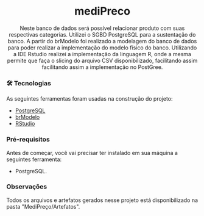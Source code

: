 <h1 align="center">mediPreco</h1>
<p align="center">Neste banco de dados será possível relacionar produto com suas respectivas categorias.
Utilizei o SGBD PostgreSQL para a sustentação do banco. A partir do brModelo foi realizado a modelagem do banco de dados para
poder realizar a implementação do modelo físico do banco. Utilizando a IDE Rstudio realizei a implementação da linguagem R, onde a mesma permite que 
faça o slicing do arquivo CSV disponibilizado, facilitando assim facilitando assim a implementação no PostGree.</p>



### 🛠 Tecnologias

As seguintes ferramentas foram usadas na construção do projeto:

- [PostgreSQL](https://www.postgresql.org/)
- [brModelo](http://www.sis4.com/brModelo/)
- [RStudio](https://www.rstudio.com/)


### Pré-requisitos
Antes de começar, você vai precisar ter instalado em sua máquina a seguintes ferramenta:
- PostgreSQL.

### Observações
Todos os arquivos e artefatos gerados nesse projeto está disponibilizado na pasta "MediPreço/Artefatos".
